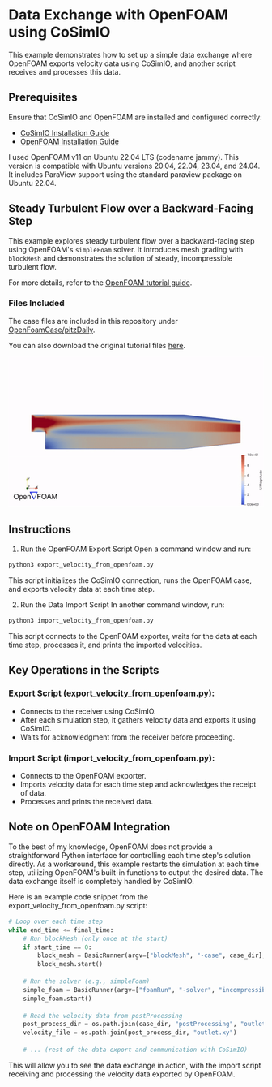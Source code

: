 # Data Exchange with OpenFOAM using CoSimIO

This example demonstrates how to set up a simple data exchange where OpenFOAM exports velocity data using CoSimIO, and another script receives and processes this data.

## Prerequisites
Ensure that CoSimIO and OpenFOAM are installed and configured correctly:

- [CoSimIO Installation Guide](https://kratosmultiphysics.github.io/CoSimIO/tutorials/python/integration_co_sim_io.html)
- [OpenFOAM Installation Guide](https://openfoam.org/download/11-ubuntu/)

I used OpenFOAM v11 on Ubuntu 22.04 LTS (codename jammy). This version is compatible with Ubuntu versions 20.04, 22.04, 23.04, and 24.04. It includes ParaView support using the standard paraview package on Ubuntu 22.04.

## Steady Turbulent Flow over a Backward-Facing Step

This example explores steady turbulent flow over a backward-facing step using OpenFOAM's `simpleFoam` solver. It introduces mesh grading with `blockMesh` and demonstrates the solution of steady, incompressible turbulent flow.

For more details, refer to the [OpenFOAM tutorial guide](https://www.openfoam.com/documentation/tutorial-guide/3-compressible-flow/3.1-steady-turbulent-flow-over-a-backward-facing-step).

### Files Included

The case files are included in this repository under [OpenFoamCase/pitzDaily](../OpenFoamCase/pitzDaily).

You can also download the original tutorial files [here](https://develop.openfoam.com/Development/openfoam/tree/master/tutorials/incompressible/simpleFoam/pitzDaily).

<p align="center">
  <img src="media/openfoam_case.gif" alt="OpenFOAM Case Simulation" />
</p>

## Instructions
1. Run the OpenFOAM Export Script
Open a command window and run:

```bash
python3 export_velocity_from_openfoam.py
```

This script initializes the CoSimIO connection, runs the OpenFOAM case, and exports velocity data at each time step.

2. Run the Data Import Script
In another command window, run:

```bash
python3 import_velocity_from_openfoam.py
```

This script connects to the OpenFOAM exporter, waits for the data at each time step, processes it, and prints the imported velocities.

## Key Operations in the Scripts
### Export Script (export_velocity_from_openfoam.py):

- Connects to the receiver using CoSimIO.
- After each simulation step, it gathers velocity data and exports it using CoSimIO.
- Waits for acknowledgment from the receiver before proceeding.

### Import Script (import_velocity_from_openfoam.py):

- Connects to the OpenFOAM exporter.
- Imports velocity data for each time step and acknowledges the receipt of data.
- Processes and prints the received data.

## Note on OpenFOAM Integration
To the best of my knowledge, OpenFOAM does not provide a straightforward Python interface for controlling each time step's solution directly. As a workaround, this example restarts the simulation at each time step, utilizing OpenFOAM's built-in functions to output the desired data. The data exchange itself is completely handled by CoSimIO.

Here is an example code snippet from the export_velocity_from_openfoam.py script:

```python
# Loop over each time step
while end_time <= final_time:
    # Run blockMesh (only once at the start)
    if start_time == 0:
        block_mesh = BasicRunner(argv=["blockMesh", "-case", case_dir], silent=False)
        block_mesh.start()

    # Run the solver (e.g., simpleFoam)
    simple_foam = BasicRunner(argv=["foamRun", "-solver", "incompressibleFluid", "-case", case_dir], silent=False)
    simple_foam.start()

    # Read the velocity data from postProcessing
    post_process_dir = os.path.join(case_dir, "postProcessing", "outletVelocity", f"{end_time}")
    velocity_file = os.path.join(post_process_dir, "outlet.xy")

    # ... (rest of the data export and communication with CoSimIO)
```

This will allow you to see the data exchange in action, with the import script receiving and processing the velocity data exported by OpenFOAM.
